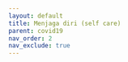 ```yaml
---
layout: default
title: Menjaga diri (self care)
parent: covid19
nav_order: 2
nav_exclude: true
---
```

